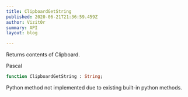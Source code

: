 ```yaml
---
title: ClipboardGetString
published: 2020-06-21T21:36:59.459Z
author: Vizit0r
summary: API
layout: blog

---
```


 

Returns contents of Clipboard.

Pascal

```pascal
function ClipboardGetString : String;
```


Python
method not implemented due to existing built-in python methods.

